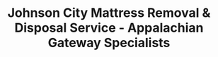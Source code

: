 ---
layout: location.njk
title: Johnson City Mattress Removal & Disposal Service - Appalachian Gateway Specialists
description: Professional mattress removal in Johnson City, TN. Next-day pickup  Licensed, insured, and eco-friendly serving the Tri-Cities and ETSU community.
permalink: /mattress-removal/tennessee/johnson-city/
city: Johnson City
state: Tennessee
stateSlug: tennessee
tier: 2
coordinates:
  lat: 36.3134
  lng: -82.3534
pricing:
  startingPrice: 125
  single: 125
  queen: 125
  king: 135
  boxSpring: 30
neighborhoods:
  - name: "Cherokee"
    zipCodes: ["37601"]
  - name: "South Side"
    zipCodes: ["37601"]
  - name: "Seminole Woods"
    zipCodes: ["37614"]
  - name: "Mountain Home"
    zipCodes: ["37684"]
  - name: "Keystone"
    zipCodes: ["37615"]
  - name: "Downtown Historic District"
    zipCodes: ["37604"]
  - name: "ETSU Campus Area"
    zipCodes: ["37614"]
  - name: "Buffalo Mountain"
    zipCodes: ["37601"]
  - name: "Watauga"
    zipCodes: ["37694"]
  - name: "Boone Lake"
    zipCodes: ["37615"]
  - name: "Pine Oaks"
    zipCodes: ["37615"]
  - name: "Okolona"
    zipCodes: ["37660"]
zipCodes: 
  - "37601"
  - "37604"
  - "37614"
  - "37615"
  - "37659"
  - "37660"
  - "37684"
  - "37694"
recyclingPartners:
  - "Johnson City Public Works"
  - "Waste Management"
  - "Washington County Solid Waste"
  - "Tennessee Department of Environment"
localRegulations: "Johnson City provides weekly curbside collection with recycling service managed through city public works. Washington County residents can schedule bulk pickup including furniture through municipal services. The city's 71,046 residents across the Appalachian Gateway benefit from regional waste coordination that serves the Tri-Cities area and ETSU's academic community."
nearbyCities:
  - name: "Chattanooga"
    slug: "chattanooga"
    isSuburb: false
    distance: "250"
  - name: "Nashville"
    slug: "nashville"
    isSuburb: false
    distance: "200"
  - name: "Memphis"
    slug: "memphis"
    isSuburb: false
    distance: "420"
reviews:
  count: 189
  featured:
    - reviewer: "Dr. Sarah K."
      rating: 5
      text: "Perfect timing around my hospital shifts at JCMC. They understood healthcare worker schedules and handled everything professionally."
      neighborhood: "Cherokee"
    - reviewer: "Mike R."
      rating: 5
      text: "Great service during our ETSU move-out week. They were efficient and courteous throughout the entire process."
    - reviewer: "Jennifer L."
      rating: 5
      text: "Excellent service navigating our Buffalo Mountain neighborhood. They handled the mountain terrain access perfectly."
faqs:
  - question: "How quickly can you remove mattresses in Johnson City?"
    answer: "Next-day service throughout the Appalachian Gateway, accommodating ETSU academic schedules, Ballad Health employee shifts, and Blue Plum Festival timing across the Tri-Cities region."
  - question: "Do you serve all Johnson City neighborhoods including mountain areas?"
    answer: "Complete coverage from Downtown Historic District to Buffalo Mountain, Cherokee to ETSU campus area, across all ZIP codes 37601-37694 throughout Washington County."
  - question: "What's included in your $125 Johnson City pickup fee?"
    answer: "Base price covers pickup, loading, transportation, and eco-friendly recycling for one mattress. Box springs add $30 each."
  - question: "How does this compare to Johnson City's municipal waste collection?"
    answer: "We eliminate the need for city public works coordination, avoid weekly collection timing restrictions, and provide immediate next-day pickup without municipal scheduling requirements."
  - question: "Can you handle Johnson City's mountain terrain and geographic challenges?"
    answer: "Yes, we navigate Buffalo Mountain neighborhoods, Watauga River areas, and Appalachian foothills terrain throughout Washington County with specialized mountain access routing and regional expertise."
  - question: "Do you coordinate with ETSU and college community schedules?"
    answer: "Absolutely. We accommodate East Tennessee State University's 14,000 students, faculty schedules, medical school timing, and the busy move-in/move-out periods that affect Tennessee's fourth largest university community."
  - question: "Are you licensed for waste removal in Washington County?"
    answer: "We maintain all required Tennessee and Washington County permits with comprehensive insurance, providing compliant disposal through our nationwide recycling network."
  - question: "What payment methods do you accept in Johnson City?"
    answer: "All major credit cards, cash, and invoicing options for residents, healthcare professionals, ETSU students, and Tri-Cities area businesses."
schema:
  "@type": "LocalBusiness"
  name: "A Bedder World Johnson City"
  address:
    "@type": "PostalAddress"
    addressLocality: "Johnson City"
    addressRegion: "TN"
    addressCountry: "US"
  geo:
    "@type": "GeoCoordinates" 
    latitude: 36.3134
    longitude: -82.3534
  telephone: "(720) 263-6094"
  priceRange: "$125-$180"
  aggregateRating:
    "@type": "AggregateRating"
    ratingValue: 4.9
    reviewCount: 189
pageContent:
  heroDescription: "Professional mattress removal serving Johnson City's Appalachian Gateway with reliable next-day pickup. Part of our nationwide network that has recycled over 1 million mattresses, we provide licensed, insured service for the Tri-Cities and ETSU community."
  
  aboutService: "Our streamlined mattress removal service addresses Johnson City's unique character as Tennessee's Appalachian Gateway and Tri-Cities regional hub, serving 71,046 residents across the diverse economy spanning healthcare, education, and regional services. Unlike coordinating with city public works weekly schedules or navigating Washington County bulk pickup requirements, we provide direct next-day pickup through a single appointment. Healthcare professionals at Ballad Health and Johnson City Medical Center benefit from flexible scheduling around demanding hospital shifts, while ETSU's 14,000 students and faculty receive service timed around academic calendars and the tight housing market dynamics. From Blue Plum Festival preparations to Tweetsie Trail community events, our service eliminates municipal coordination complexity while serving the community that bridges Appalachian heritage with modern healthcare and education leadership. Each collected mattress flows through our national recycling network that has processed over 1 million units, with 80% of materials recovered for manufacturing reuse - supporting efficient waste management that serves Washington County's diverse community of residents, healthcare workers, students, and regional professionals throughout the First Frontier."

  serviceAreasIntro: "Professional mattress pickup serves all Johnson City neighborhoods from Downtown Historic District to Buffalo Mountain, expertly coordinating with ETSU academic schedules and Ballad Health employee timing. From mountain terrain properties to Watauga River areas, our operations understand the unique geography and professional demands of Tennessee's Appalachian Gateway and Tri-Cities regional center."

  regulationsCompliance: "Johnson City mattresses cannot be placed in regular weekly curbside collection and must be coordinated through city public works bulk pickup scheduling with advance planning requirements and timing restrictions. This creates coordination challenges around municipal availability and academic calendar conflicts. Our professional service eliminates these municipal requirements entirely - no city public works scheduling, no advance planning limitations, no weekly collection timing restrictions, and no coordination complexity. We provide immediate next-day pickup with transparent pricing, making us the superior choice for Johnson City residents who value convenience and reliability."

  environmentalImpact: "Environmental stewardship aligns with Johnson City's commitment to Appalachian conservation and Washington County's environmental leadership throughout the First Frontier region. Our mattress recycling initiative ensures 80% of collected materials avoid regional landfills, instead flowing into manufacturing processes that create new products. Steel springs support construction applications, foam components become padding for various projects, and textile materials gain new purpose through advanced processing. This responsible approach preserves the Appalachian environment and Watauga River watershed while providing reliable mattress disposal that supports Tennessee's regional conservation efforts and the environmental stewardship expected throughout this historic railroad and educational community."

  howItWorksScheduling: "Flexible scheduling respects Johnson City's diverse community patterns and mountain geography, accommodating ETSU academic timing, Ballad Health schedules, Blue Plum Festival events, and the practical needs of Tennessee's Appalachian Gateway and Tri-Cities regional hub."

  howItWorksService: "Licensed pickup teams understand Buffalo Mountain terrain and ETSU campus access requirements, handling all Washington County disposal requirements with regional expertise and professional efficiency tailored to Johnson City's unique healthcare, education, and Appalachian Gateway character."

  howItWorksDisposal: "Each mattress connects to our nationwide recycling network's proven processing capabilities, where Tennessee's environmental standards guide component recovery through sustainable manufacturing partnerships that support regional conservation and Johnson City's commitment to environmental responsibility throughout the First Frontier region."

  sidebarStats:
    mattressesRemoved: "2,340"
---